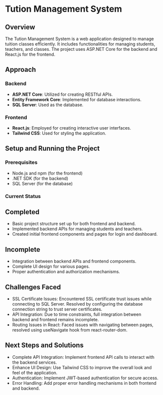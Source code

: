 # Tution Management System

## Overview

The Tution Management System is a web application designed to manage tuition classes efficiently. It includes functionalities for managing students, teachers, and classes. The project uses ASP.NET Core for the backend and React.js for the frontend.

## Approach

### Backend
- **ASP.NET Core**: Utilized for creating RESTful APIs.
- **Entity Framework Core**: Implemented for database interactions.
- **SQL Server**: Used as the database.

### Frontend
- **React.js**: Employed for creating interactive user interfaces.
- **Tailwind CSS**: Used for styling the application.

## Setup and Running the Project

### Prerequisites
- Node.js and npm (for the frontend)
- .NET SDK (for the backend)
- SQL Server (for the database)

### Current Status
## Completed
- Basic project structure set up for both frontend and backend.
- Implemented backend APIs for managing students and teachers.
- Created initial frontend components and pages for login and dashboard.
## Incomplete
- Integration between backend APIs and frontend components.
- Complete UI design for various pages.
- Proper authentication and authorization mechanisms.
## Challenges Faced
- SSL Certificate Issues: Encountered SSL certificate trust issues while connecting to SQL Server. Resolved by configuring the database connection string to trust server certificates.
- API Integration: Due to time constraints, full integration between backend and frontend remains incomplete.
- Routing Issues in React: Faced issues with navigating between pages, resolved using useNavigate hook from react-router-dom.
## Next Steps and Solutions
- Complete API Integration: Implement frontend API calls to interact with the backend services.
- Enhance UI Design: Use Tailwind CSS to improve the overall look and feel of the application.
- Authentication: Implement JWT-based authentication for secure access.
- Error Handling: Add proper error handling mechanisms in both frontend and backend.
